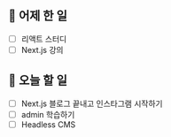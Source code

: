 ## 🐣 어제 한 일

- [ ] 리액트 스터디
- [ ] Next.js 강의

## 🐤 오늘 할 일

- [ ] Next.js 블로그 끝내고 인스타그램 시작하기
- [ ] admin 학습하기
- [ ] Headless CMS